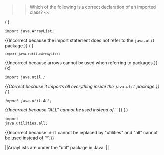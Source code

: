 >>Which of the following is a correct declaration of an imported class? <<

( ) <pre><code>import java.ArrayList;</code></pre> {{Incorrect because the import statement does not refer to the <code>java.util</code> package.}}
( ) <pre><code>`import java->util->ArrayList;`</code></pre> {{Incorrect because arrows cannot be used when referring to packages.}}
(x) <pre><code>import java.util.*;</code></pre> {{Correct because it imports all everything inside the <code>java.util</code> package.}}
( ) <pre><code>import java.util.ALL;</code></pre> {{Incorrect because "ALL" cannot be used instead of '*'.}}
( ) <pre><code>import java.utilities.all;</code></pre> {{Incorrect because <code>util</code> cannot be replaced by "utilities" and "all" cannot be used instead of '*'.}}

||ArrayLists are under the "util" package in Java. ||
